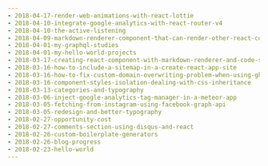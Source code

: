```yaml
---
- 2018-04-17-render-web-animations-with-react-lottie
- 2018-04-10-integrate-google-analytics-with-react-router-v4
- 2018-04-10-the-active-listening
- 2018-04-09-markdown-renderer-component-that-can-render-other-react-components
- 2018-04-01-my-graphql-studies
- 2018-04-01-my-hello-world-projects
- 2018-03-17-creating-react-component-with-markdown-renderer-and-code-syntax-highlight
- 2018-03-16-how-to-include-a-sitemap-in-a-create-react-app-site
- 2018-03-16-how-to-fix-custom-domain-overwriting-problem-when-using-gh-pages-deploy-script
- 2018-03-16-component-styles-isolation-dealing-with-css-inheritance
- 2018-03-13-categories-and-typography
- 2018-03-06-inject-google-analytics-tag-manager-in-a-meteor-app
- 2018-03-05-fetching-from-instagram-using-facebook-graph-api
- 2018-03-05-redesign-and-better-typography
- 2018-02-27-opportunity-cost
- 2018-02-27-comments-section-using-disqus-and-react
- 2018-02-26-custom-boilerplate-generators
- 2018-02-26-blog-progress
- 2018-02-23-hello-world
---
```

